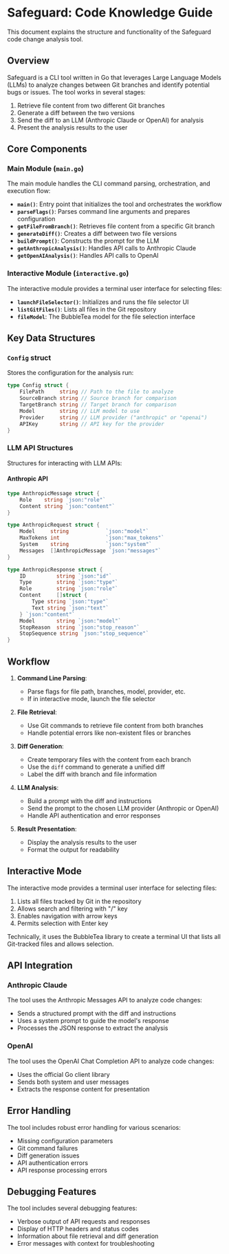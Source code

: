 # Safeguard: Code Knowledge Guide

This document explains the structure and functionality of the Safeguard code change analysis tool.

## Overview

Safeguard is a CLI tool written in Go that leverages Large Language Models (LLMs) to analyze changes between Git branches and identify potential bugs or issues. The tool works in several stages:

1. Retrieve file content from two different Git branches
2. Generate a diff between the two versions
3. Send the diff to an LLM (Anthropic Claude or OpenAI) for analysis
4. Present the analysis results to the user

## Core Components

### Main Module (`main.go`)

The main module handles the CLI command parsing, orchestration, and execution flow:

- **`main()`**: Entry point that initializes the tool and orchestrates the workflow
- **`parseFlags()`**: Parses command line arguments and prepares configuration
- **`getFileFromBranch()`**: Retrieves file content from a specific Git branch
- **`generateDiff()`**: Creates a diff between two file versions
- **`buildPrompt()`**: Constructs the prompt for the LLM
- **`getAnthropicAnalysis()`**: Handles API calls to Anthropic Claude
- **`getOpenAIAnalysis()`**: Handles API calls to OpenAI

### Interactive Module (`interactive.go`)

The interactive module provides a terminal user interface for selecting files:

- **`launchFileSelector()`**: Initializes and runs the file selector UI
- **`listGitFiles()`**: Lists all files in the Git repository
- **`fileModel`**: The BubbleTea model for the file selection interface

## Key Data Structures

### `Config` struct

Stores the configuration for the analysis run:

```go
type Config struct {
	FilePath     string // Path to the file to analyze
	SourceBranch string // Source branch for comparison
	TargetBranch string // Target branch for comparison
	Model        string // LLM model to use
	Provider     string // LLM provider ("anthropic" or "openai")
	APIKey       string // API key for the provider
}
```

### LLM API Structures

Structures for interacting with LLM APIs:

#### Anthropic API

```go
type AnthropicMessage struct {
	Role    string `json:"role"`
	Content string `json:"content"`
}

type AnthropicRequest struct {
	Model     string            `json:"model"`
	MaxTokens int               `json:"max_tokens"`
	System    string            `json:"system"`
	Messages  []AnthropicMessage `json:"messages"`
}

type AnthropicResponse struct {
	ID          string `json:"id"`
	Type        string `json:"type"`
	Role        string `json:"role"`
	Content     []struct {
		Type string `json:"type"`
		Text string `json:"text"`
	} `json:"content"`
	Model       string `json:"model"`
	StopReason  string `json:"stop_reason"`
	StopSequence string `json:"stop_sequence"`
}
```

## Workflow

1. **Command Line Parsing**:
   - Parse flags for file path, branches, model, provider, etc.
   - If in interactive mode, launch the file selector

2. **File Retrieval**:
   - Use Git commands to retrieve file content from both branches
   - Handle potential errors like non-existent files or branches

3. **Diff Generation**:
   - Create temporary files with the content from each branch
   - Use the `diff` command to generate a unified diff
   - Label the diff with branch and file information

4. **LLM Analysis**:
   - Build a prompt with the diff and instructions
   - Send the prompt to the chosen LLM provider (Anthropic or OpenAI)
   - Handle API authentication and error responses

5. **Result Presentation**:
   - Display the analysis results to the user
   - Format the output for readability

## Interactive Mode

The interactive mode provides a terminal user interface for selecting files:

1. Lists all files tracked by Git in the repository
2. Allows search and filtering with "/" key
3. Enables navigation with arrow keys
4. Permits selection with Enter key

Technically, it uses the BubbleTea library to create a terminal UI that lists all Git-tracked files and allows selection.

## API Integration

### Anthropic Claude

The tool uses the Anthropic Messages API to analyze code changes:

- Sends a structured prompt with the diff and instructions
- Uses a system prompt to guide the model's response
- Processes the JSON response to extract the analysis

### OpenAI

The tool uses the OpenAI Chat Completion API to analyze code changes:

- Uses the official Go client library
- Sends both system and user messages
- Extracts the response content for presentation

## Error Handling

The tool includes robust error handling for various scenarios:

- Missing configuration parameters
- Git command failures
- Diff generation issues
- API authentication errors
- API response processing errors

## Debugging Features

The tool includes several debugging features:

- Verbose output of API requests and responses
- Display of HTTP headers and status codes
- Information about file retrieval and diff generation
- Error messages with context for troubleshooting